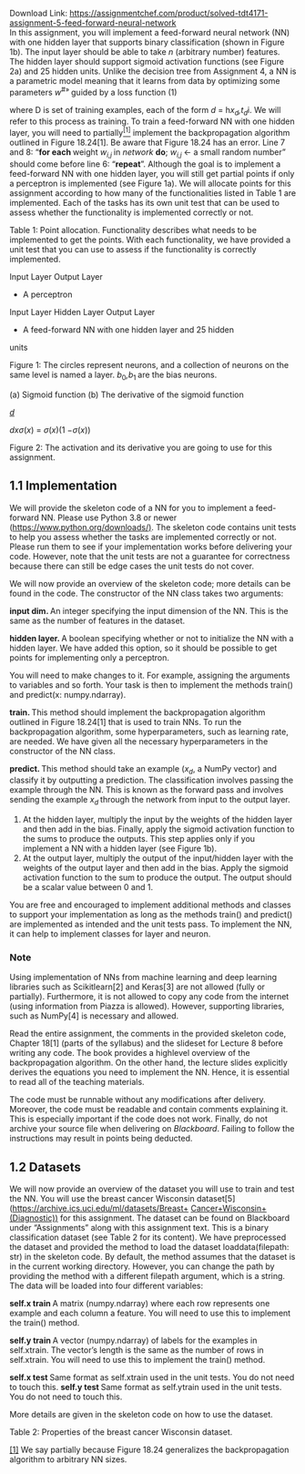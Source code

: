 Download Link: https://assignmentchef.com/product/solved-tdt4171-assignment-5-feed-forward-neural-network
<br>
In this assignment, you will implement a feed-forward neural network (NN) with one hidden layer that supports binary classification (shown in Figure 1b). The input layer should be able to take <em>n </em>(arbitrary number) features. The hidden layer should support sigmoid activation functions (see Figure 2a) and 25 hidden units. Unlike the decision tree from Assignment 4, a NN is a parametric model meaning that it learns from data by optimizing some parameters <em>w</em><sup>#» </sup>guided by a loss function   (1)

where D is set of training examples, each of the form <em>d </em>= h<em>x<sub>d</sub>,t<sub>d</sub></em>i. We will refer to this process as training. To train a feed-forward NN with one hidden layer, you will need to partially<a href="#_ftn1" name="_ftnref1"><sup>[1]</sup></a> implement the backpropagation algorithm outlined in Figure 18.24[1]. Be aware that Figure 18.24 has an error. Line 7 and 8: “<strong>for each </strong>weight <em>w<sub>i,j </sub></em>in <em>network </em><strong>do</strong>; <em>w<sub>i,j </sub></em>← a small random number” should come before line 6: “<strong>repeat</strong>”. Although the goal is to implement a feed-forward NN with one hidden layer, you will still get partial points if only a perceptron is implemented (see Figure 1a). We will allocate points for this assignment according to how many of the functionalities listed in Table 1 are implemented. Each of the tasks has its own unit test that can be used to assess whether the functionality is implemented correctly or not.

Table 1: Point allocation. Functionality describes what needs to be implemented to get the points. With each functionality, we have provided a unit test that you can use to assess if the functionality is correctly implemented.




Input Layer               Output Layer

<ul>

 <li>A perceptron</li>

</ul>

Input Layer                Hidden Layer               Output Layer

<ul>

 <li>A feed-forward NN with one hidden layer and 25 hidden</li>

</ul>

units




Figure 1: The circles represent neurons, and a collection of neurons on the same level is named a layer. <em>b</em><sub>0</sub><em>,b</em><sub>1 </sub>are the bias neurons.

(a) Sigmoid function                                                  (b) The derivative of the sigmoid function

<em><u>d</u></em>

<em>dx</em><em>σ</em>(<em>x</em>) = <em>σ</em>(<em>x</em>)(1 −<em>σ</em>(<em>x</em>))

Figure 2: The activation and its derivative you are going to use for this assignment.

<h2>1.1        Implementation</h2>

We will provide the skeleton code of a NN for you to implement a feed-forward NN. Please use Python 3.8 or newer (<a href="https://www.python.org/downloads/">https://www.python.org/downloads/</a><a href="https://www.python.org/downloads/">)</a>. The skeleton code contains unit tests to help you assess whether the tasks are implemented correctly or not. Please run them to see if your implementation works before delivering your code. However, note that the unit tests are not a guarantee for correctness because there can still be edge cases the unit tests do not cover.

We will now provide an overview of the skeleton code; more details can be found in the code. The constructor of the NN class takes two arguments:

<strong>input </strong><strong>dim. </strong>An integer specifying the input dimension of the NN. This is the same as the number of features in the dataset.

<strong>hidden layer. </strong>A boolean specifying whether or not to initialize the NN with a hidden layer. We have added this option, so it should be possible to get points for implementing only a perceptron.

You will need to make changes to it. For example, assigning the arguments to variables and so forth. Your task is then to implement the methods train() and predict(x: numpy.ndarray).

<strong>train. </strong>This method should implement the backpropagation algorithm outlined in Figure 18.24[1] that is used to train NNs. To run the backpropagation algorithm, some hyperparameters, such as learning rate, are needed. We have given all the necessary hyperparameters in the constructor of the NN class.

<strong>predict. </strong>This method should take an example (<em>x<sub>d</sub></em>, a NumPy vector) and classify it by outputting a prediction. The classification involves passing the example through the NN. This is known as the forward pass and involves sending the example <em>x<sub>d </sub></em>through the network from input to the output layer.

<ol>

 <li>At the hidden layer, multiply the input by the weights of the hidden layer and then add in the bias. Finally, apply the sigmoid activation function to the sums to produce the outputs. This step applies only if you implement a NN with a hidden layer (see Figure 1b).</li>

 <li>At the output layer, multiply the output of the input/hidden layer with the weights of the output layer and then add in the bias. Apply the sigmoid activation function to the sum to produce the output. The output should be a scalar value between 0 and 1.</li>

</ol>

You are free and encouraged to implement additional methods and classes to support your implementation as long as the methods train() and predict() are implemented as intended and the unit tests pass. To implement the NN, it can help to implement classes for layer and neuron.

<h3>Note</h3>

Using implementation of NNs from machine learning and deep learning libraries such as Scikitlearn[2] and Keras[3] are not allowed (fully or partially). Furthermore, it is not allowed to copy any code from the internet (using information from Piazza is allowed). However, supporting libraries, such as NumPy[4] is necessary and allowed.

Read the entire assignment, the comments in the provided skeleton code, Chapter 18[1] (parts of the syllabus) and the slideset for Lecture 8 before writing any code. The book provides a highlevel overview of the backpropagation algorithm. On the other hand, the lecture slides explicitly derives the equations you need to implement the NN. Hence, it is essential to read all of the teaching materials.

The code must be runnable without any modifications after delivery. Moreover, the code must be readable and contain comments explaining it. This is especially important if the code does not work. Finally, do not archive your source file when delivering on <em>Blackboard</em>. Failing to follow the instructions may result in points being deducted.

<h2>1.2        Datasets</h2>

We will now provide an overview of the dataset you will use to train and test the NN. You will use the breast cancer Wisconsin dataset[5] (<a href="https://archive.ics.uci.edu/ml/datasets/Breast+Cancer+Wisconsin+(Diagnostic)">https://archive.ics.uci.edu/ml/datasets/Breast+ </a><a href="https://archive.ics.uci.edu/ml/datasets/Breast+Cancer+Wisconsin+(Diagnostic)">Cancer+Wisconsin+(Diagnostic)</a><a href="https://archive.ics.uci.edu/ml/datasets/Breast+Cancer+Wisconsin+(Diagnostic)">)</a> for this assignment. The dataset can be found on Blackboard under “Assignments” along with this assignment text. This is a binary classification dataset (see Table 2 for its content). We have preprocessed the dataset and provided the method to load the dataset loaddata(filepath: str) in the skeleton code. By default, the method assumes that the dataset is in the current working directory. However, you can change the path by providing the method with a different filepath argument, which is a string. The data will be loaded into four different variables:

<strong>self.x train </strong>A matrix (numpy.ndarray) where each row represents one example and each column a feature. You will need to use this to implement the train() method.

<strong>self.y train </strong>A vector (numpy.ndarray) of labels for the examples in self.xtrain. The vector’s length is the same as the number of rows in self.xtrain. You will need to use this to implement the train() method.

<strong>self.x test </strong>Same format as self.xtrain used in the unit tests. You do not need to touch this. <strong>self.y test </strong>Same format as self.ytrain used in the unit tests. You do not need to touch this.

More details are given in the skeleton code on how to use the dataset.

Table 2: Properties of the breast cancer Wisconsin dataset.

<a href="#_ftnref1" name="_ftn1">[1]</a> We say partially because Figure 18.24 generalizes the backpropagation algorithm to arbitrary NN sizes.